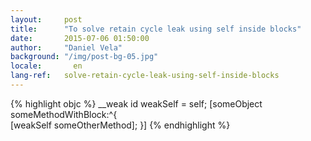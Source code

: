 ```yaml
---
layout:     post
title:      "To solve retain cycle leak using self inside blocks"
date:       2015-07-06 01:50:00
author:     "Daniel Vela"
background: "/img/post-bg-05.jpg"
locale:       en
lang-ref:   solve-retain-cycle-leak-using-self-inside-blocks
---
```


{% highlight objc %}
__weak id weakSelf = self;
[someObject someMethodWithBlock:^{    
[weakSelf someOtherMethod];
}] 
{% endhighlight %}